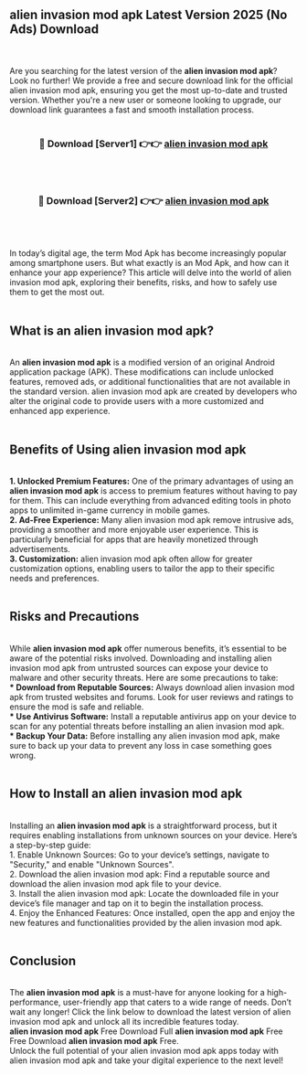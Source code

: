 ## alien invasion mod apk Latest Version 2025 (No Ads) Download
<br><br>
Are you searching for the latest version of the <strong>alien invasion mod apk</strong>? Look no further! We provide a free and secure download link for the official alien invasion mod apk, ensuring you get the most up-to-date and trusted version. Whether you're a new user or someone looking to upgrade, our download link guarantees a fast and smooth installation process.
<br>
<br>
<div align="center">
<h3>🔴 Download [Server1] 👉👉 <a href="https://modyolo.store/alien_invasion_mod_apk">alien invasion mod apk</a></h3><br>
<br>
<h3>🔴 Download [Server2] 👉👉 <a href="https://modyolo.store/alien_invasion_mod_apk">alien invasion mod apk</a></h3><br>
</div>
<br>
<br>
In today’s digital age, the term Mod Apk has become increasingly popular among smartphone users. But what exactly is an Mod Apk, and how can it enhance your app experience? This article will delve into the world of alien invasion mod apk, exploring their benefits, risks, and how to safely use them to get the most out.
<br>
<br>
<h2>What is an alien invasion mod apk?</h2>
<br>
An <strong>alien invasion mod apk</strong> is a modified version of an original Android application package (APK). These modifications can include unlocked features, removed ads, or additional functionalities that are not available in the standard version. alien invasion mod apk are created by developers who alter the original code to provide users with a more customized and enhanced app experience.
<br>
<br>
<h2>Benefits of Using alien invasion mod apk</h2>
<br>
<strong> 1. Unlocked Premium Features:</strong> One of the primary advantages of using an <strong>alien invasion mod apk</strong> is access to premium features without having to pay for them. This can include everything from advanced editing tools in photo apps to unlimited in-game currency in mobile games.
<br>
<strong> 2. Ad-Free Experience:</strong> Many alien invasion mod apk remove intrusive ads, providing a smoother and more enjoyable user experience. This is particularly beneficial for apps that are heavily monetized through advertisements.
<br>
<strong> 3. Customization:</strong> alien invasion mod apk often allow for greater customization options, enabling users to tailor the app to their specific needs and preferences.
<br>
<br>
<h2>Risks and Precautions</h2>
<br>
While <strong>alien invasion mod apk</strong> offer numerous benefits, it’s essential to be aware of the potential risks involved. Downloading and installing alien invasion mod apk from untrusted sources can expose your device to malware and other security threats. Here are some precautions to take:
<br>
<strong> * Download from Reputable Sources:</strong> Always download alien invasion mod apk from trusted websites and forums. Look for user reviews and ratings to ensure the mod is safe and reliable.
<br>
<strong> * Use Antivirus Software:</strong> Install a reputable antivirus app on your device to scan for any potential threats before installing an alien invasion mod apk.
<br>
<strong> * Backup Your Data:</strong> Before installing any alien invasion mod apk, make sure to back up your data to prevent any loss in case something goes wrong.
<br>
<br>
<h2>How to Install an alien invasion mod apk</h2>
<br>
Installing an <strong>alien invasion mod apk</strong> is a straightforward process, but it requires enabling installations from unknown sources on your device. Here’s a step-by-step guide:
<br>
 1. Enable Unknown Sources: Go to your device’s settings, navigate to "Security," and enable "Unknown Sources".
<br>
 2. Download the alien invasion mod apk: Find a reputable source and download the alien invasion mod apk file to your device.
<br>
 3. Install the alien invasion mod apk: Locate the downloaded file in your device’s file manager and tap on it to begin the installation process.
<br>
 4. Enjoy the Enhanced Features: Once installed, open the app and enjoy the new features and functionalities provided by the alien invasion mod apk.
<br>
<br>
<h2><strong>Conclusion</strong></h2>
<br>
The <strong>alien invasion mod apk</strong> is a must-have for anyone looking for a high-performance, user-friendly app that caters to a wide range of needs. Don’t wait any longer! Click the link below to download the latest version of alien invasion mod apk and unlock all its incredible features today.
<br>
<strong>alien invasion mod apk</strong> Free Download Full <strong>alien invasion mod apk</strong> Free Free Download <strong>alien invasion mod apk</strong> Free.
<br>
Unlock the full potential of your alien invasion mod apk apps today with alien invasion mod apk and take your digital experience to the next level!

